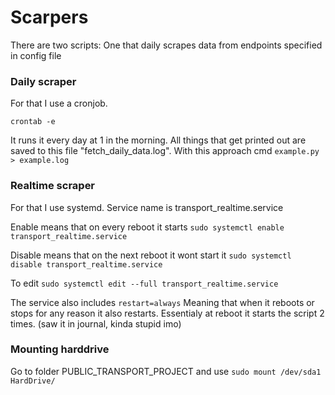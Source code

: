 
# Scarpers
There are two scripts:
One that daily scrapes data from endpoints specified in config file
### Daily scraper

For that I use a cronjob.
```
crontab -e
```
It runs it every day at 1 in the morning. All things that get printed out are saved to this file "fetch_daily_data.log". With this approach cmd `example.py > example.log`

### Realtime scraper

For that I use systemd. 
Service name is transport_realtime.service

Enable means that on every reboot it starts
`sudo systemctl enable transport_realtime.service`

Disable means that on the next reboot it wont start it
`sudo systemctl disable transport_realtime.service`

To edit 
`sudo systemctl edit --full transport_realtime.service`

The service also includes `restart=always`
Meaning that when it reboots or stops for any reason it also restarts. Essentialy at reboot it starts the script 2 times. (saw it in journal, kinda stupid imo)

### Mounting harddrive

Go to folder PUBLIC_TRANSPORT_PROJECT
and use `sudo mount /dev/sda1 HardDrive/ `
